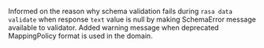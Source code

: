 Informed on the reason why schema validation fails during `rasa data validate` when response `text` value is null by making SchemaError message available to validator.
Added warning message when deprecated MappingPolicy format is used in the domain.

